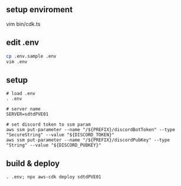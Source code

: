 ## setup enviroment

vim bin/cdk.ts

## edit .env

```bash
cp .env.sample .env
vim .env
```

## setup

```
# load .env
. .env

# server name
SERVER=sdtdPVE01

# set discord token to ssm param
aws ssm put-parameter --name "/${PREFIX}/discordBotToken" --type "SecureString" --value "${DISCORD_TOKEN}"
aws ssm put-parameter --name "/${PREFIX}/discordPubKey" --type "String" --value "${DISCORD_PUBKEY}"
```

## build & deploy

```
. .env; npx aws-cdk deploy sdtdPVE01
```

